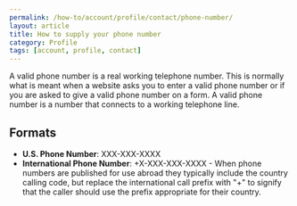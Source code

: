 ```yaml
---
permalink: /how-to/account/profile/contact/phone-number/
layout: article
title: How to supply your phone number
category: Profile
tags: [account, profile, contact]
---
```


A valid phone number is a real working telephone number. This is normally what is meant when a website asks you to enter a valid phone number or if you are asked to give a valid phone number on a form. A valid phone number is a number that connects to a working telephone line.

## Formats

* **U.S. Phone Number**: XXX-XXX-XXXX
* **International Phone Number**: +X-XXX-XXX-XXXX - When phone numbers are published for use abroad they typically include the country calling code, but replace the international call prefix with "+" to signify that the caller should use the prefix appropriate for their country.
